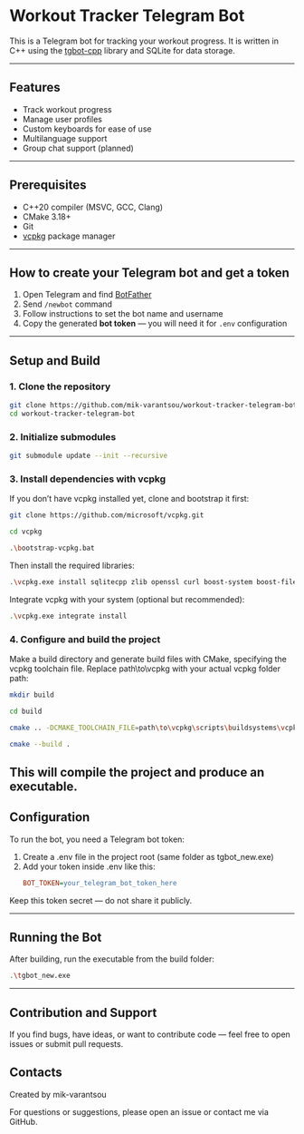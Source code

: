 # Workout Tracker Telegram Bot

This is a Telegram bot for tracking your workout progress. It is written in C++ using the [tgbot-cpp](https://github.com/reo7sp/tgbot-cpp) library and SQLite for data storage.

---

## Features

- Track workout progress  
- Manage user profiles  
- Custom keyboards for ease of use  
- Multilanguage support
- Group chat support (planned)   

---

## Prerequisites

- C++20 compiler (MSVC, GCC, Clang)  
- CMake 3.18+  
- Git  
- [vcpkg](https://github.com/microsoft/vcpkg) package manager  

---

## How to create your Telegram bot and get a token

1. Open Telegram and find [BotFather](https://t.me/BotFather)  
2. Send `/newbot` command  
3. Follow instructions to set the bot name and username  
4. Copy the generated **bot token** — you will need it for `.env` configuration

---

## Setup and Build

### 1. Clone the repository

```bash
git clone https://github.com/mik-varantsou/workout-tracker-telegram-bot.git
cd workout-tracker-telegram-bot
```

### 2. Initialize submodules

```bash
git submodule update --init --recursive
```

### 3. Install dependencies with vcpkg
If you don’t have vcpkg installed yet, clone and bootstrap it first:
```bash
git clone https://github.com/microsoft/vcpkg.git

cd vcpkg

.\bootstrap-vcpkg.bat
```

Then install the required libraries:
```bash
.\vcpkg.exe install sqlitecpp zlib openssl curl boost-system boost-filesystem boost-property-tree boost-lexical-cast boost-asio
```

Integrate vcpkg with your system (optional but recommended):

```bash
.\vcpkg.exe integrate install
```


### 4. Configure and build the project
Make a build directory and generate build files with CMake, specifying the vcpkg toolchain file. Replace path\to\vcpkg with your actual vcpkg folder path:

```bash
mkdir build

cd build

cmake .. -DCMAKE_TOOLCHAIN_FILE=path\to\vcpkg\scripts\buildsystems\vcpkg.cmake

cmake --build .
```
This will compile the project and produce an executable.
---

## Configuration
To run the bot, you need a Telegram bot token:
1. Create a .env file in the project root (same folder as tgbot_new.exe)
2. Add your token inside .env like this:
   ```ini
   BOT_TOKEN=your_telegram_bot_token_here
   ```
Keep this token secret — do not share it publicly.


---


## Running the Bot
After building, run the executable from the build folder:
```bash
.\tgbot_new.exe
```

---

## Contribution and Support
If you find bugs, have ideas, or want to contribute code — feel free to open issues or submit pull requests.

## Contacts
Created by mik-varantsou

For questions or suggestions, please open an issue or contact me via GitHub.



